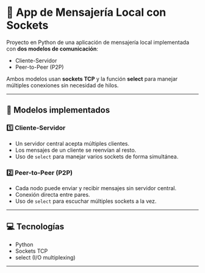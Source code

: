 # 💬 App de Mensajería Local con Sockets

Proyecto en Python de una aplicación de mensajería local implementada con **dos modelos de comunicación**:  
- Cliente-Servidor  
- Peer-to-Peer (P2P)  

Ambos modelos usan **sockets TCP** y la función **select** para manejar múltiples conexiones sin necesidad de hilos.

---

## 🔹 Modelos implementados
### 1️⃣ Cliente-Servidor
- Un servidor central acepta múltiples clientes.  
- Los mensajes de un cliente se reenvían al resto.  
- Uso de `select` para manejar varios sockets de forma simultánea.  

### 2️⃣ Peer-to-Peer (P2P)
- Cada nodo puede enviar y recibir mensajes sin servidor central.  
- Conexión directa entre pares.  
- Uso de `select` para escuchar múltiples sockets a la vez.  

---

## 💻 Tecnologías
- Python  
- Sockets TCP  
- select (I/O multiplexing)

---
